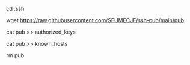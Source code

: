 cd .ssh

wget https://raw.githubusercontent.com/SFUMECJF/ssh-pub/main/pub

cat pub >> authorized_keys

cat pub >> known_hosts

rm pub
